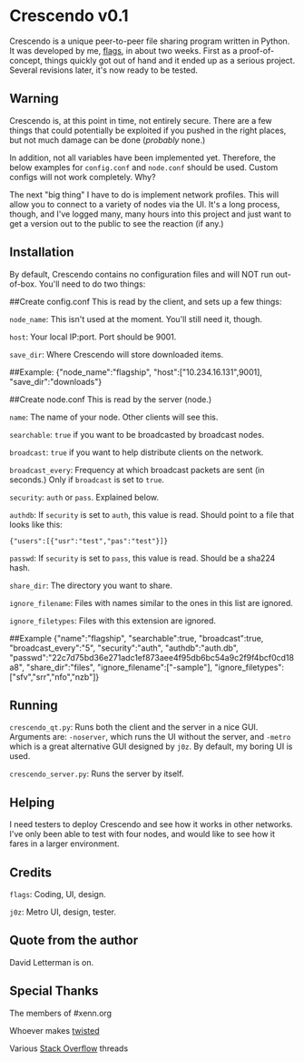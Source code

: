 Crescendo v0.1
==============
Crescendo is a unique peer-to-peer file sharing program written in Python. It was developed by me, [flags](http://jetstarforever.com/site/), in about two weeks. First as a proof-of-concept, things quickly got out of hand and it ended up as a serious project. Several revisions later, it's now ready to be tested.

Warning
-------
Crescendo is, at this point in time, not entirely secure. There are a few things that could potentially be exploited if you pushed in the right places, but not much damage can be done (*probably* none.)

In addition, not all variables have been implemented yet. Therefore, the below examples for `config.conf` and `node.conf` should be used. Custom configs will not work completely. Why?

The next "big thing" I have to do is implement network profiles. This will allow you to connect to a variety of nodes via the UI. It's a long process, though, and I've logged many, many hours into this project and just want to get a version out to the public to see the reaction (if any.)

Installation
------------
By default, Crescendo contains no configuration files and will NOT run out-of-box. You'll need to do two things:

##Create config.conf
This is read by the client, and sets up a few things:

`node_name`: This isn't used at the moment. You'll still need it, though.

`host`: Your local IP:port. Port should be 9001.

`save_dir`: Where Crescendo will store downloaded items.

##Example: 
    {"node_name":"flagship",
    "host":["10.234.16.131",9001],
    "save_dir":"downloads"}

##Create node.conf
This is read by the server (node.)

`name`: The name of your node. Other clients will see this.

`searchable`: `true` if you want to be broadcasted by broadcast nodes.

`broadcast`: `true` if you want to help distribute clients on the network.

`broadcast_every`: Frequency at which broadcast packets are sent (in seconds.) Only if `broadcast` is set to `true`.

`security`: `auth` or `pass`. Explained below.

`authdb`: If `security` is set to `auth`, this value is read. Should point to a file that looks like this:

`{"users":[{"usr":"test","pas":"test"}]}`

`passwd`: If `security` is set to `pass`, this value is read. Should be a sha224 hash.

`share_dir`: The directory you want to share.

`ignore_filename`: Files with names similar to the ones in this list are ignored.

`ignore_filetypes`: Files with this extension are ignored.

##Example
    {"name":"flagship",
    "searchable":true,
    "broadcast":true,
    "broadcast_every":"5",
    "security":"auth",
    "authdb":"auth.db",
    "passwd":"22c7d75bd36e271adc1ef873aee4f95db6bc54a9c2f9f4bcf0cd18a8",
    "share_dir":"files",
    "ignore_filename":["-sample"],
    "ignore_filetypes":["sfv","srr","nfo","nzb"]}

Running
-------
`crescendo_qt.py`: Runs both the client and the server in a nice GUI. Arguments are: `-noserver`, which runs the UI without the server, and `-metro` which is a great alternative GUI designed by `j0z`. By default, my boring UI is used.

`crescendo_server.py`: Runs the server by itself.

Helping
-------
I need testers to deploy Crescendo and see how it works in other networks. I've only been able to test with four nodes, and would like to see how it fares in a larger environment.

Credits
-------
`flags`: Coding, UI, design.

`j0z`: Metro UI, design, tester.

Quote from the author
---------------------
David Letterman is on.

Special Thanks
--------------
The members of #xenn.org

Whoever makes [twisted](http://twistedmatrix.com/trac/)

Various [Stack Overflow](http://stackoverflow.com/) threads
